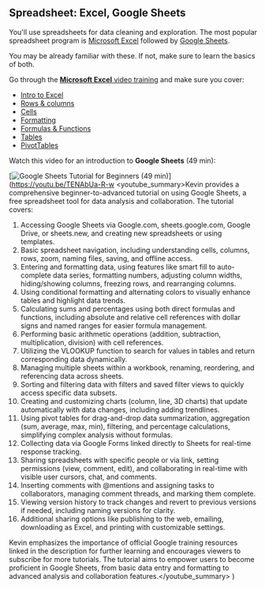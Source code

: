 ## Spreadsheet: Excel, Google Sheets

You'll use spreadsheets for data cleaning and exploration. The most popular spreadsheet program is [Microsoft Excel](https://www.microsoft.com/en-us/microsoft-365/excel) followed by [Google Sheets](https://www.google.com/sheets/about/).

You may be already familiar with these. If not, make sure to learn the basics of both.

Go through the [**Microsoft Excel** video training](https://support.microsoft.com/en-us/office/excel-video-training-9bc05390-e94c-46af-a5b3-d7c22f6990bb) and make sure you cover:

- [Intro to Excel](https://support.microsoft.com/en-us/office/create-a-new-workbook-ae99f19b-cecb-4aa0-92c8-7126d6212a83)
- [Rows & columns](https://support.microsoft.com/en-us/office/insert-or-delete-rows-and-columns-6f40e6e4-85af-45e0-b39d-65dd504a3246)
- [Cells](https://support.microsoft.com/en-us/office/move-or-copy-cells-and-cell-contents-803d65eb-6a3e-4534-8c6f-ff12d1c4139e)
- [Formatting](https://support.microsoft.com/en-us/office/available-number-formats-in-excel-0afe8f52-97db-41f1-b972-4b46e9f1e8d2)
- [Formulas & Functions](https://support.microsoft.com/en-us/office/overview-of-formulas-in-excel-ecfdc708-9162-49e8-b993-c311f47ca173)
- [Tables](https://support.microsoft.com/en-us/office/create-and-format-tables-e81aa349-b006-4f8a-9806-5af9df0ac664)
- [PivotTables](https://support.microsoft.com/en-us/office/create-a-pivottable-to-analyze-worksheet-data-a9a84538-bfe9-40a9-a8e9-f99134456576)

Watch this video for an introduction to **Google Sheets** (49 min):

[![Google Sheets Tutorial for Beginners (49 min)](https://i.ytimg.com/vi_webp/TENAbUa-R-w/sddefault.webp)](https://youtu.be/TENAbUa-R-w
<youtube_summary>Kevin provides a comprehensive beginner-to-advanced tutorial on using Google Sheets, a free spreadsheet tool for data analysis and collaboration. The tutorial covers:

1. Accessing Google Sheets via Google.com, sheets.google.com, Google Drive, or sheets.new, and creating new spreadsheets or using templates.
2. Basic spreadsheet navigation, including understanding cells, columns, rows, zoom, naming files, saving, and offline access.
3. Entering and formatting data, using features like smart fill to auto-complete data series, formatting numbers, adjusting column widths, hiding/showing columns, freezing rows, and rearranging columns.
4. Using conditional formatting and alternating colors to visually enhance tables and highlight data trends.
5. Calculating sums and percentages using both direct formulas and functions, including absolute and relative cell references with dollar signs and named ranges for easier formula management.
6. Performing basic arithmetic operations (addition, subtraction, multiplication, division) with cell references.
7. Utilizing the VLOOKUP function to search for values in tables and return corresponding data dynamically.
8. Managing multiple sheets within a workbook, renaming, reordering, and referencing data across sheets.
9. Sorting and filtering data with filters and saved filter views to quickly access specific data subsets.
10. Creating and customizing charts (column, line, 3D charts) that update automatically with data changes, including adding trendlines.
11. Using pivot tables for drag-and-drop data summarization, aggregation (sum, average, max, min), filtering, and percentage calculations, simplifying complex analysis without formulas.
12. Collecting data via Google Forms linked directly to Sheets for real-time response tracking.
13. Sharing spreadsheets with specific people or via link, setting permissions (view, comment, edit), and collaborating in real-time with visible user cursors, chat, and comments.
14. Inserting comments with @mentions and assigning tasks to collaborators, managing comment threads, and marking them complete.
15. Viewing version history to track changes and revert to previous versions if needed, including naming versions for clarity.
16. Additional sharing options like publishing to the web, emailing, downloading as Excel, and printing with customizable settings.

Kevin emphasizes the importance of official Google training resources linked in the description for further learning and encourages viewers to subscribe for more tutorials. The tutorial aims to empower users to become proficient in Google Sheets, from basic data entry and formatting to advanced analysis and collaboration features.</youtube_summary>
)
